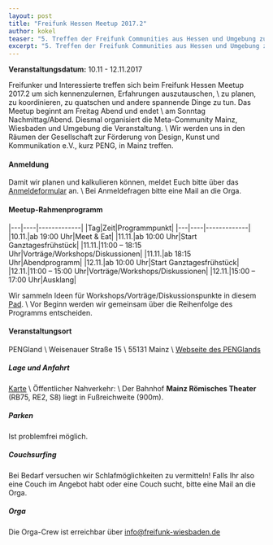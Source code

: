 ```yaml
---
layout: post
title: "Freifunk Hessen Meetup 2017.2"
author: kokel
teaser: "5. Treffen der Freifunk Communities aus Hessen und Umgebung zum regionalen Austausch"
excerpt: "5. Treffen der Freifunk Communities aus Hessen und Umgebung zum regionalen Austausch"
---
```


**Veranstaltungsdatum:** 10.11 - 12.11.2017

Freifunker und Interessierte treffen sich beim Freifunk Hessen Meetup 2017.2 um sich kennenzulernen, Erfahrungen auszutauschen, \\
zu planen, zu koordinieren, zu quatschen und andere spannende Dinge zu tun. Das Meetup beginnt am Freitag Abend und endet \\
am Sonntag Nachmittag/Abend. Diesmal organisiert die Meta-Community Mainz, Wiesbaden und Umgebung die Veranstaltung. \\
Wir werden uns in den Räumen der Gesellschaft zur Förderung von Design, Kunst und Kommunikation e.V., kurz PENG, in Mainz treffen.

#### Anmeldung
Damit wir planen und kalkulieren können, meldet Euch bitte über das [Anmeldeformular](https://goo.gl/forms/RncWn0UNhVbJv30J2) an. \\
Bei Anmeldefragen bitte eine Mail an die Orga.

#### Meetup-Rahmenprogramm

|---|----|-------------|
|Tag|Zeit|Programmpunkt|
|---|----|-------------|
|10.11.|ab 19:00 Uhr|Meet & Eat|
|11.11.|ab 10:00 Uhr|Start Ganztagesfrühstück|
|11.11.|11:00 – 18:15 Uhr|Vorträge/Workshops/Diskussionen|
|11.11.|ab 18:15 Uhr|Abendprogramm|
|12.11.|ab 10:00 Uhr|Start Ganztagesfrühstück|
|12.11.|11:00 – 15:00 Uhr|Vorträge/Workshops/Diskussionen|
|12.11.|15:00 – 17:00 Uhr|Ausklang|

Wir sammeln Ideen für Workshops/Vorträge/Diskussionspunkte in diesem [Pad](https://pad.freifunk-mwu.de/p/meetup-FFHE-172). \\
Vor Beginn werden wir gemeinsam über die Reihenfolge des Programms entscheiden.


#### Veranstaltungsort
PENGland \\
Weisenauer Straße 15 \\
55131 Mainz \\
[Webseite des PENGlands](http://www.pengland.de)

##### Lage und Anfahrt
[Karte](https://osm.org/go/0DepYS8M6--) \\
Öffentlicher Nahverkehr: \\
Der Bahnhof **Mainz Römisches Theater** (RB75, RE2, S8) liegt in Fußreichweite (900m).

##### Parken
Ist problemfrei möglich.

##### Couchsurfing
Bei Bedarf versuchen wir Schlafmöglichkeiten zu vermitteln! Falls Ihr also eine Couch im Angebot habt oder eine Couch sucht, bitte eine Mail an die Orga.

##### Orga
Die Orga-Crew ist erreichbar über <info@freifunk-wiesbaden.de>

